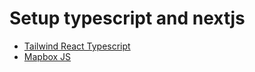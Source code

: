 # Setup typescript and nextjs

- [Tailwind React Typescript](https://www.hoshki.me/blog/2020-09-11-how-to-setup-tailwind-css-with-cra-and-typescript/)
- [Mapbox JS](https://docs.mapbox.com/mapbox-gl-js/guides/install/)
